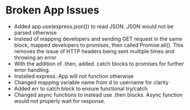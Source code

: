 # Broken App Issues
- Added app.use(express.json()) to read JSON. JSON would not be parsed otherwise
- Instead of mapping developers and sending GET request in the same block, mapped developers to promises, then called Promise.all(). This removes the issue of HTTP headers being sent multiple times and throwing an error
- With the addition of .then, added .catch blocks to promises for further error handling.
- Installed express. App will not function otherwise
- Changed mapping variable name from d to username for clarity
- Added err to catch block to ensure functional try/catch
- Changed async functions to instead use .then blocks. Async function would not properly wait for response.